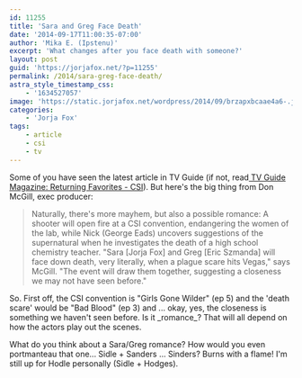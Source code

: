 ```yaml
---
id: 11255
title: 'Sara and Greg Face Death'
date: '2014-09-17T11:00:35-07:00'
author: 'Mika E. (Ipstenu)'
excerpt: 'What changes after you face death with someone?'
layout: post
guid: 'https://jorjafox.net/?p=11255'
permalink: /2014/sara-greg-face-death/
astra_style_timestamp_css:
    - '1634527057'
image: 'https://static.jorjafox.net/wordpress/2014/09/brzapxbcaae4a6-.jpg'
categories:
    - 'Jorja Fox'
tags:
    - article
    - csi
    - tv
---
```


Some of you have seen the latest article in TV Guide (if not, read<a href="https://jorjafox.net/wiki/TV_Guide_Magazine_(September_22-28_2014)"> TV Guide Magazine: Returning Favorites - CSI</a>). But here's the big thing from Don McGill, exec producer:
<blockquote>Naturally, there's more mayhem, but also a possible romance: A shooter will open fire at a CSI convention, endangering the women of the lab, while Nick (George Eads) uncovers suggestions of the supernatural when he investigates the death of a high school chemistry teacher. "Sara [Jorja Fox] and Greg [Eric Szmanda] will face down death, very literally, when a plague scare hits Vegas," says McGill. "The event will draw them together, suggesting a closeness we may not have seen before."</blockquote>
So. First off, the CSI convention is "Girls Gone Wilder" (ep 5) and the 'death scare' would be "Bad Blood" (ep 3) and ... okay, yes, the closeness is something we haven't seen before. Is it _romance_? That will all depend on how the actors play out the scenes.

What do you think about a Sara/Greg romance? How would you even portmanteau that one... Sidle + Sanders ... Sinders? Burns with a flame! I'm still up for Hodle personally (Sidle + Hodges).
